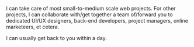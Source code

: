 <p>I can take care of most small-to-medium scale web projects. For other projects, I can collaborate with/get together a team of/forward you to dedicated UI/UX designers, back-end developers, project managers, online marketeers, et cetera.</p>
<p>I can usually get back to you within a day.</p>

